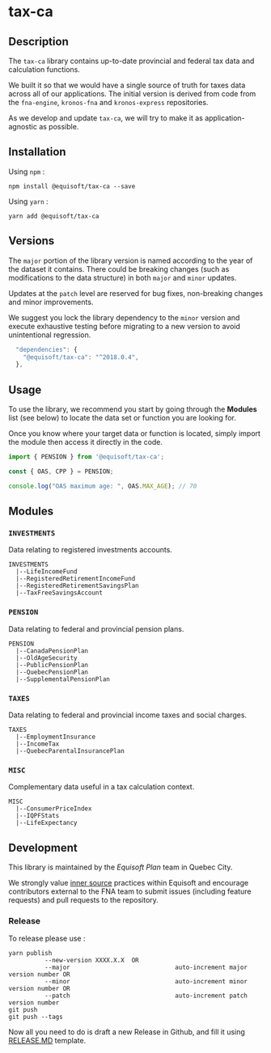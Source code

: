 # tax-ca

## Description

The `tax-ca` library contains up-to-date provincial and federal tax data and calculation functions.

We built it so that we would have a single source of truth for taxes data across all of our applications.  The initial version is derived from code from the `fna-engine`, `kronos-fna` and `kronos-express` repositories.

As we develop and update `tax-ca`, we will try to make it as application-agnostic as possible.

## Installation

Using `npm` : 
```
npm install @equisoft/tax-ca --save
```

Using `yarn` :
```
yarn add @equisoft/tax-ca
```

## Versions

The `major` portion of the library version is named according to the year of the dataset it contains. There could be breaking changes (such as modifications to the data structure) in both `major` and `minor` updates.

Updates at the `patch` level are reserved for bug fixes, non-breaking changes and minor improvements.

We suggest you lock the library dependency to the `minor` version and execute exhaustive testing before migrating to a new version to avoid unintentional regression.

```javascript
  "dependencies": {
    "@equisoft/tax-ca": "^2018.0.4",
  },
```


## Usage

To use the library, we recommend you start by going through the **Modules** list (see below) to locate the data set or function you are looking for.

Once you know where your target data or function is located, simply import the module then access it directly in the code.

```javascript
import { PENSION } from '@equisoft/tax-ca';

const { OAS, CPP } = PENSION;

console.log("OAS maximum age: ", OAS.MAX_AGE); // 70
```


## Modules

### `INVESTMENTS`

Data relating to registered investments accounts.

```
INVESTMENTS
  |--LifeIncomeFund
  |--RegisteredRetirementIncomeFund
  |--RegisteredRetirementSavingsPlan
  |--TaxFreeSavingsAccount
```

### `PENSION`

Data relating to federal and provincial pension plans.

```
PENSION
  |--CanadaPensionPlan
  |--OldAgeSecurity
  |--PublicPensionPlan
  |--QuebecPensionPlan
  |--SupplementalPensionPlan
```

### `TAXES`

Data relating to federal and provincial income taxes and social charges.

```
TAXES
  |--EmploymentInsurance
  |--IncomeTax
  |--QuebecParentalInsurancePlan
```

### `MISC`

Complementary data useful in a tax calculation context.

```
MISC
  |--ConsumerPriceIndex
  |--IQPFStats
  |--LifeExpectancy
```


## Development

This library is maintained by the _Equisoft Plan_ team in Quebec City.

We strongly value [inner source](https://en.wikipedia.org/wiki/Inner_source) practices within Equisoft and encourage contributors external to the FNA team to submit issues (including feature requests) and pull requests to the repository. 

### Release

To release please use :

```
yarn publish 
          --new-version XXXX.X.X  OR    
          --major                             auto-increment major version number OR
          --minor                             auto-increment minor version number OR
          --patch                             auto-increment patch version number
git push
git push --tags
``` 

Now all you need to do is draft a new Release in Github, and fill it using [RELEASE.MD](RELEASE.md) template.
